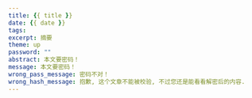 ```yaml
---
title: {{ title }}
date: {{ date }}
tags:
excerpt: 摘要
theme: up
password: ""
abstract: 本文要密码！
message: 本文要密码！
wrong_pass_message: 密码不对！
wrong_hash_message: 抱歉, 这个文章不能被校验, 不过您还是能看看解密后的内容.
---
```

